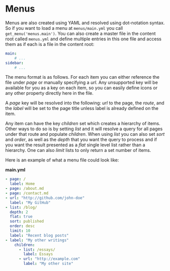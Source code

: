 # Menus

Menus are also created using YAML and resolved using dot-notation syntax. So if you want to load a menu at `menus/main.yml` you call `get_menu('menus.main')`. You can also create a master file in the content root called `menus.yml` and define multiple entries in this one file and access them as if each is a file in the content root:

```yml
main:
    # ...
sidebar:
    # ... 
```

The menu format is as follows. For each item you can either reference the file under *page* or manually specifying a *url*. Any unsupported key will be available for you as a key on each item, so you can easily define icons or any other property directly here in the file.

A *page* key will be resolved into the following: *url* to the page, the *route*, and the *label* will be set to the page title unless label is already defined on the item.

Any item can have the key *children* set which creates a hierarchy of items. Other ways to do so is by setting *list* and it will resolve a query for all pages under that route and populate *children*. When using *list* you can also set *sort* and *order*, as well as the *depth* that you want the query to process and if you want the result presented as a *flat* single level list rather than a hierarchy. One can also *limit* lists to only return a set number of items.

Here is an example of what a menu file could look like:

**main.yml**
```yml
- page: /
  label: Home
- page: /about.md
- page: /contact.md
- url: "http://github.com/john-doe"
  label: "My GitHub"
- list: /blog/
  depth: 2
  flat: true
  sort: published
  order: desc
  limit: 10
  label: "Recent blog posts"
- label: "My other writings"
    children:
      - list: /essays/
        label: Essays
      - url: "http://example.com"
        label: "My other site"
```